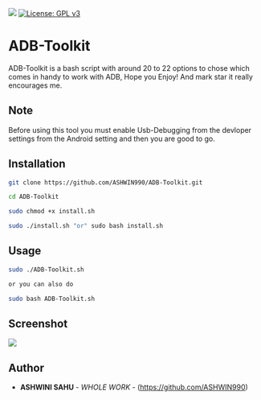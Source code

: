 ![](https://img.shields.io/maintenance/YES/2019.svg?style=flat)
[![License: GPL v3](https://img.shields.io/badge/License-GPLv3-blue.svg)](https://www.gnu.org/licenses/gpl-3.0)

# ADB-Toolkit

ADB-Toolkit is a bash script with around 20 to 22 options to chose which comes in handy to work with ADB, Hope you Enjoy! And mark star it really encourages me.

## Note

Before using this tool you must enable Usb-Debugging from the devloper settings from the Android setting and then you are good to go.


## Installation


```bash
git clone https://github.com/ASHWIN990/ADB-Toolkit.git

cd ADB-Toolkit

sudo chmod +x install.sh

sudo ./install.sh "or" sudo bash install.sh
```

## Usage

```bash
sudo ./ADB-Toolkit.sh 

or you can also do

sudo bash ADB-Toolkit.sh
```
## Screenshot

![](https://i.ibb.co/0JhZKGv/Screenshot-from-2019-03-16-12-49-53.png)


## Author

* **ASHWINI SAHU** - *WHOLE WORK* - (https://github.com/ASHWIN990)
